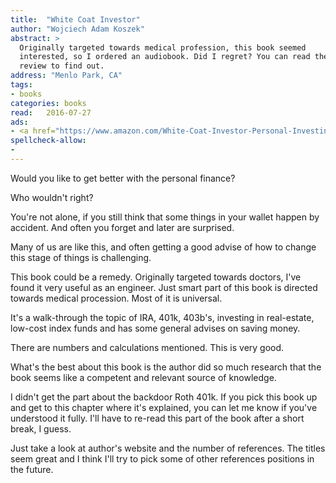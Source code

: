 ```yaml
---
title:  "White Coat Investor"
author: "Wojciech Adam Koszek"
abstract: >
  Originally targeted towards medical profession, this book seemed
  interested, so I ordered an audiobook. Did I regret? You can read the
  review to find out.
address: "Menlo Park, CA"
tags:
- books
categories: books
read:	2016-07-27
ads:
- <a href="https://www.amazon.com/White-Coat-Investor-Personal-Investing/dp/0991433106/ref=as_li_ss_il?ie=UTF8&linkCode=li2&tag=wkoszek08-20&linkId=2f88c8d566ff778e9dd709dba48f49e2" target="_blank"><img border="0" src="//ws-na.amazon-adsystem.com/widgets/q?_encoding=UTF8&ASIN=0991433106&Format=_SL160_&ID=AsinImage&MarketPlace=US&ServiceVersion=20070822&WS=1&tag=wkoszek08-20" ></a><img src="https://ir-na.amazon-adsystem.com/e/ir?t=wkoszek08-20&l=li2&o=1&a=0991433106" width="1" height="1" border="0" alt="" style="border:none !important; margin:0px !important;" />
spellcheck-allow:
- 
---
```


Would you like to get better with the personal finance?

Who wouldn't right?

You're not alone, if you still think that some things in your wallet happen
by accident. And often you forget and later are surprised.

Many of us are like this, and often getting a good advise of how to change
this stage of things is challenging.

This book could be a remedy. Originally targeted towards doctors, I've found
it very useful as an engineer.  Just smart part of this book is directed
towards medical procession. Most of it is universal.

It's a walk-through the topic of IRA, 401k, 403b's, investing in
real-estate, low-cost index funds and has some general advises on saving
money.

There are numbers and calculations mentioned. This is very good.

What's the best about this book is the author did so much research that the
book seems like a competent and relevant source of knowledge.

I didn't get the part about the backdoor Roth 401k. If you pick this book up
and get to this chapter where it's explained, you can let me know if you've
understood it fully. I'll have to re-read this part of the book after a
short break, I guess.

Just take a look at author's website and the number of references. The
titles seem great and I think I'll try to pick some of other references
positions in the future.

